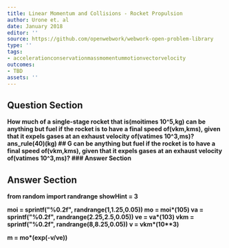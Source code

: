 ```yaml
---
title: Linear Momentum and Collisions - Rocket Propulsion
author: Urone et. al
date: January 2018
editor: ''
source: https://github.com/openwebwork/webwork-open-problem-library
type: ''
tags:
- accelerationconservationmassmomentummotionvectorvelocity
outcomes:
- TBD
assets: ''
---
```


## Question Section 

<b>
How much of a single-stage rocket that is(moitimes 10^5,kg) can be anything but fuel if the rocket is to have a final speed of(vkm,kms), given that it expels gases at an exhaust velocity of(vatimes 10^3,ms)?
ans_rule(40)(kg)
## G
can be anything but fuel if the rocket is to have a final speed of(vkm,kms), given that it expels gases at an exhaust velocity of(vatimes 10^3,ms)?
### Answer Section


## Answer Section

from random import randrange
showHint = 3

moi = sprintf("%0.2f", randrange(1,1.25,0.05))
mo = moi*(10**5)
va = sprintf("%0.2f", randrange(2.25,2.5,0.05))
ve = va*(10**3)
vkm = sprintf("%0.2f", randrange(8,8.25,0.05))
v = vkm*(10**3)

m = mo*(exp(-v/ve))